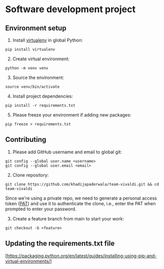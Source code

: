 # Software development project

## Environment setup

1. Install [virtualenv](https://pypi.org/project/virtualenv/) in global Python:

```shell
pip install virtualenv
```

2. Create virtual environment:

```shell
python -m venv venv
```

3. Source the environment:

```shell
source venv/bin/activate
```

4. Install project dependencies:

```shell
pip install -r requirements.txt
```

5. Please freeze your environment if adding new packages:

```shell
pip freeze > requirements.txt
```

## Contributing

1. Please add GitHub username and email to global git:

```shell
git config --global user.name <username>
git config --global user.email <email>
```

2. Clone repository:

```shell
git clone https://github.com/khadijapaderwala/team-vivaldi.git && cd team-vivaldi
```

Since we're using a private repo, we need to generate a personal access token ([PAT](https://docs.github.com/en/authentication/keeping-your-account-and-data-secure/creating-a-personal-access-token)) and use it to authenticate the clone, i.e., enter the PAT when prompted to enter your password.

3. Create a feature branch from main to start your work:

```shell
git checkout -b <feature>
```

## Updating the requirements.txt file 

[https://packaging.python.org/en/latest/guides/installing-using-pip-and-virtual-environments/]